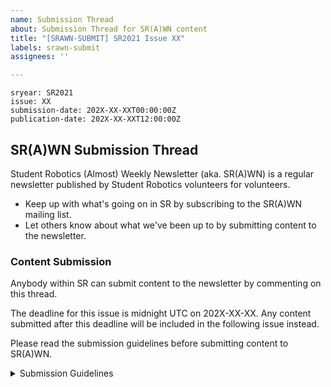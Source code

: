 ```yaml
---
name: Submission Thread
about: Submission Thread for SR(A)WN content
title: "[SRAWN-SUBMIT] SR2021 Issue XX"
labels: srawn-submit
assignees: ''

---
```

```
sryear: SR2021
issue: XX
submission-date: 202X-XX-XXT00:00:00Z
publication-date: 202X-XX-XXT12:00:00Z
```
## SR(A)WN Submission Thread

Student Robotics (Almost) Weekly Newsletter (aka. SR(A)WN) is a regular newsletter published by Student Robotics volunteers for volunteers.

- Keep up with what's going on in SR by subscribing to the SR(A)WN mailing list.
- Let others know about what we've been up to by submitting content to the newsletter.

### Content Submission

Anybody within SR can submit content to the newsletter by commenting on this thread.

The deadline for this issue is midnight UTC on 202X-XX-XX. Any content submitted after this deadline will be included in the following issue instead.

Please read the submission guidelines before submitting content to SR(A)WN.

<details>
<summary>Submission Guidelines</summary>

- Be inclusive! This is a newsletter for all volunteers, so please try not to assume knowledge (technical, or of specific activities within SR).
- Please follow the [code of conduct](https://opsmanual.studentrobotics.org/about-the-charity/code-of-conduct) when writing and submitting content.
- If additional help is required for something, you can **embolden** it to indicate this to volunteers.
- Please use [Commonmark Markdown](https://commonmark.org/help/) where possible when writing content. Some formatting may be stripped or changed during editing, or by the newsletter template.
- Please use alt text when submitting images to the newsletter, as some mail clients may not be able to read HTML.
</details>
